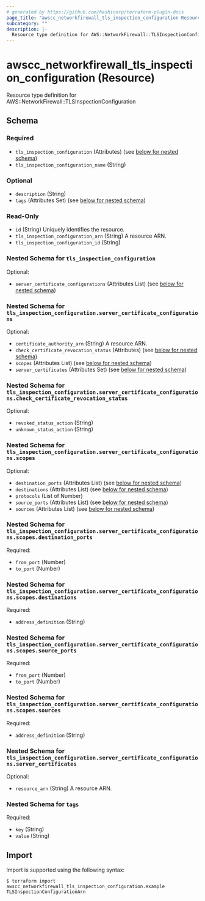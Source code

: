 ```yaml
---
# generated by https://github.com/hashicorp/terraform-plugin-docs
page_title: "awscc_networkfirewall_tls_inspection_configuration Resource - terraform-provider-awscc"
subcategory: ""
description: |-
  Resource type definition for AWS::NetworkFirewall::TLSInspectionConfiguration
---
```


# awscc_networkfirewall_tls_inspection_configuration (Resource)

Resource type definition for AWS::NetworkFirewall::TLSInspectionConfiguration



<!-- schema generated by tfplugindocs -->
## Schema

### Required

- `tls_inspection_configuration` (Attributes) (see [below for nested schema](#nestedatt--tls_inspection_configuration))
- `tls_inspection_configuration_name` (String)

### Optional

- `description` (String)
- `tags` (Attributes Set) (see [below for nested schema](#nestedatt--tags))

### Read-Only

- `id` (String) Uniquely identifies the resource.
- `tls_inspection_configuration_arn` (String) A resource ARN.
- `tls_inspection_configuration_id` (String)

<a id="nestedatt--tls_inspection_configuration"></a>
### Nested Schema for `tls_inspection_configuration`

Optional:

- `server_certificate_configurations` (Attributes List) (see [below for nested schema](#nestedatt--tls_inspection_configuration--server_certificate_configurations))

<a id="nestedatt--tls_inspection_configuration--server_certificate_configurations"></a>
### Nested Schema for `tls_inspection_configuration.server_certificate_configurations`

Optional:

- `certificate_authority_arn` (String) A resource ARN.
- `check_certificate_revocation_status` (Attributes) (see [below for nested schema](#nestedatt--tls_inspection_configuration--server_certificate_configurations--check_certificate_revocation_status))
- `scopes` (Attributes List) (see [below for nested schema](#nestedatt--tls_inspection_configuration--server_certificate_configurations--scopes))
- `server_certificates` (Attributes Set) (see [below for nested schema](#nestedatt--tls_inspection_configuration--server_certificate_configurations--server_certificates))

<a id="nestedatt--tls_inspection_configuration--server_certificate_configurations--check_certificate_revocation_status"></a>
### Nested Schema for `tls_inspection_configuration.server_certificate_configurations.check_certificate_revocation_status`

Optional:

- `revoked_status_action` (String)
- `unknown_status_action` (String)


<a id="nestedatt--tls_inspection_configuration--server_certificate_configurations--scopes"></a>
### Nested Schema for `tls_inspection_configuration.server_certificate_configurations.scopes`

Optional:

- `destination_ports` (Attributes List) (see [below for nested schema](#nestedatt--tls_inspection_configuration--server_certificate_configurations--scopes--destination_ports))
- `destinations` (Attributes List) (see [below for nested schema](#nestedatt--tls_inspection_configuration--server_certificate_configurations--scopes--destinations))
- `protocols` (List of Number)
- `source_ports` (Attributes List) (see [below for nested schema](#nestedatt--tls_inspection_configuration--server_certificate_configurations--scopes--source_ports))
- `sources` (Attributes List) (see [below for nested schema](#nestedatt--tls_inspection_configuration--server_certificate_configurations--scopes--sources))

<a id="nestedatt--tls_inspection_configuration--server_certificate_configurations--scopes--destination_ports"></a>
### Nested Schema for `tls_inspection_configuration.server_certificate_configurations.scopes.destination_ports`

Required:

- `from_port` (Number)
- `to_port` (Number)


<a id="nestedatt--tls_inspection_configuration--server_certificate_configurations--scopes--destinations"></a>
### Nested Schema for `tls_inspection_configuration.server_certificate_configurations.scopes.destinations`

Required:

- `address_definition` (String)


<a id="nestedatt--tls_inspection_configuration--server_certificate_configurations--scopes--source_ports"></a>
### Nested Schema for `tls_inspection_configuration.server_certificate_configurations.scopes.source_ports`

Required:

- `from_port` (Number)
- `to_port` (Number)


<a id="nestedatt--tls_inspection_configuration--server_certificate_configurations--scopes--sources"></a>
### Nested Schema for `tls_inspection_configuration.server_certificate_configurations.scopes.sources`

Required:

- `address_definition` (String)



<a id="nestedatt--tls_inspection_configuration--server_certificate_configurations--server_certificates"></a>
### Nested Schema for `tls_inspection_configuration.server_certificate_configurations.server_certificates`

Optional:

- `resource_arn` (String) A resource ARN.




<a id="nestedatt--tags"></a>
### Nested Schema for `tags`

Required:

- `key` (String)
- `value` (String)

## Import

Import is supported using the following syntax:

```shell
$ terraform import awscc_networkfirewall_tls_inspection_configuration.example TLSInspectionConfigurationArn
```
